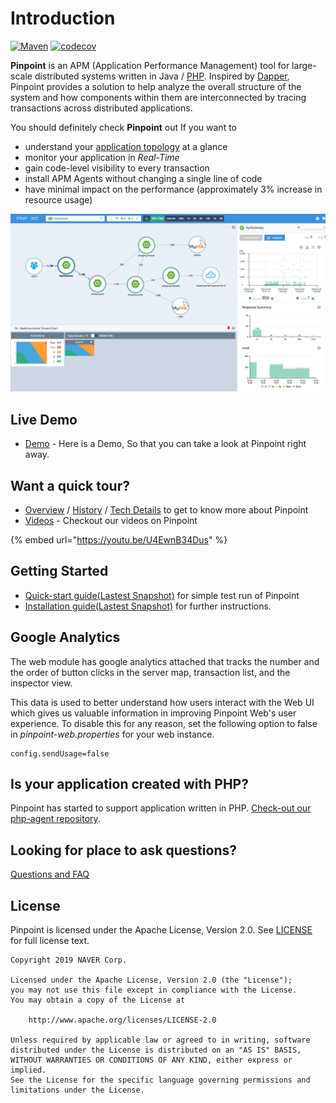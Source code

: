 # Introduction

[![Maven](https://img.shields.io/github/workflow/status/pinpoint-apm/pinpoint/Maven/master?label=build&logo=github)](https://github.com/pinpoint-apm/pinpoint/actions?query=workflow%3AMaven) [![codecov](https://codecov.io/gh/pinpoint-apm/pinpoint/branch/master/graph/badge.svg)](https://codecov.io/gh/pinpoint-apm/pinpoint)

**Pinpoint** is an APM \(Application Performance Management\) tool for large-scale distributed systems written in Java / [PHP](https://github.com/pinpoint-apm/pinpoint-c-agent). Inspired by [Dapper](http://research.google.com/pubs/pub36356.html), Pinpoint provides a solution to help analyze the overall structure of the system and how components within them are interconnected by tracing transactions across distributed applications.

You should definitely check **Pinpoint** out If you want to

* understand your [application topology](want-a-quick-tour/overview.md) at a glance
* monitor your application in _Real-Time_
* gain code-level visibility to every transaction
* install APM Agents without changing a single line of code
* have minimal impact on the performance \(approximately 3% increase in resource usage\)

![](.gitbook/assets/ss_server-map.png)

## Live Demo

* [Demo](http://125.209.240.10:10123) - Here is a Demo, So that you can take a look at Pinpoint right away.

## Want a quick tour?

* [Overview](want-a-quick-tour/overview.md) / [History](want-a-quick-tour/history.md) / [Tech Details](want-a-quick-tour/techdetail.md) to get to know more about Pinpoint 
* [Videos](want-a-quick-tour/videos.md) - Checkout our videos on Pinpoint

{% embed url="https://youtu.be/U4EwnB34Dus" %}

## Getting Started

* [Quick-start guide\(Lastest Snapshot\)](getting-started/quickstart/) for simple test run of Pinpoint
* [Installation guide\(Lastest Snapshot\)](getting-started/installation.md) for further instructions.

## Google Analytics

The web module has google analytics attached that tracks the number and the order of button clicks in the server map, transaction list, and the inspector view.

This data is used to better understand how users interact with the Web UI which gives us valuable information in improving Pinpoint Web's user experience. To disable this for any reason, set the following option to false in _pinpoint-web.properties_ for your web instance.

```text
config.sendUsage=false
```

## Is your application created with PHP?

Pinpoint has started to support application written in PHP. [Check-out our php-agent repository](https://github.com/pinpoint-apm/pinpoint-c-agent).

## Looking for place to ask questions?

[Questions and FAQ](faq.md)

## License

Pinpoint is licensed under the Apache License, Version 2.0. See [LICENSE](https://github.com/pinpoint-apm/pinpoint/blob/master/LICENSE) for full license text.

```text
Copyright 2019 NAVER Corp.

Licensed under the Apache License, Version 2.0 (the "License");
you may not use this file except in compliance with the License.
You may obtain a copy of the License at

    http://www.apache.org/licenses/LICENSE-2.0

Unless required by applicable law or agreed to in writing, software
distributed under the License is distributed on an "AS IS" BASIS,
WITHOUT WARRANTIES OR CONDITIONS OF ANY KIND, either express or implied.
See the License for the specific language governing permissions and
limitations under the License.
```

